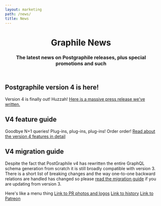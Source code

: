 ```yaml
---
layout: marketing
path: /news/
title: News
---
```


<!-- **************************************** -->

<header class='hero simple'>
<div class='container'>
<div class='row'>
<div class='col-xs-12'>
<div class='hero-block'>

# Graphile News

<h3>
  The latest news on Postgraphile releases, plus special promotions and such
</h3>

</div>
</div>
</div>
</div>
</header>

<!-- **************************************** -->

<section>
<div class='container'>

<div class='row flex-wrap-reverse'>
<div class='text-center col-xs-12 col-md-9 col-lg-7'>
<div class='hero-block'>

## Postgraphile version 4 is here! 

Version 4 is finally out! Huzzah! [Here is a massive press release we've written.](/news/new-release)

</div>
</div>
</div>

</div>
</section>

<section>
<div class='container'>

## V4 feature guide

Goodbye N+1 queries! Plug-ins, plug-ins, plug-ins! Order order! [Read about the version 4 features in detail](/postgraphile/v4-new-features/)


</div>
</section>

<section>
<div class='container'>

## V4 migration guide

Despite the fact that PostGraphile v4 has rewritten the entire GraphQL schema generation from scratch it is still broadly compatible with version 3. There is a short list of breaking changes and the way one-to-one backward relations are handled has changed so please [read the migration guide](/postgraphile/v3-migration/) if you are updating from version 3.

</div>
</section>

<!-- **************************************** -->


Here's like a menu thing
[Link to PR photos and logos](/news/newpaage)
[Link to history](/history/)
[Link to Patreon](https://www.patreon.com/Benjie)